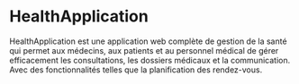 # HealthApplication
HealthApplication est une application web complète de gestion de la santé qui permet aux médecins, aux patients et au personnel médical de gérer efficacement les consultations, les dossiers médicaux et la communication. Avec des fonctionnalités telles que la planification des rendez-vous.
